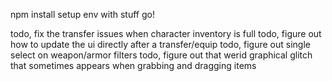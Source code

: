 npm install
setup env with stuff
go!

todo, fix the transfer issues when character inventory is full
todo, figure out how to update the ui directly after a transfer/equip
todo, figure out single select on weapon/armor filters
todo, figure out that werid graphical glitch that sometimes appears when grabbing and dragging items